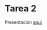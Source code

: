 # Tarea 2

Presentación [aquí](https://docs.google.com/presentation/d/1MOMnV6FutURv5-lGO5GZEOQayDDstUCUrJfYNqXyGo8/edit?usp=sharing)
